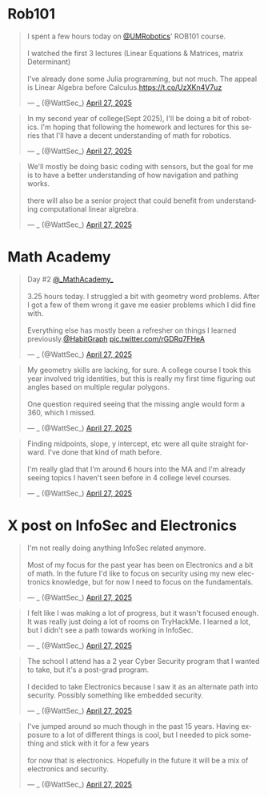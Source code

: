 # Rob101

<blockquote class="twitter-tweet" data-media-max-width="560"><p lang="en" dir="ltr">I spent a few hours today on <a href="https://twitter.com/UMRobotics?ref_src=twsrc%5Etfw">@UMRobotics</a>&#39; ROB101 course. <br><br>I watched the first 3 lectures (Linear Equations &amp; Matrices, matrix Determinant) <br><br>I&#39;ve already done some Julia programming, but not much. The appeal is Linear Algebra before Calculus.<a href="https://t.co/UzXKn4V7uz">https://t.co/UzXKn4V7uz</a></p>&mdash; _ (@WattSec_) <a href="https://twitter.com/WattSec_/status/1916296951793848619?ref_src=twsrc%5Etfw">April 27, 2025</a></blockquote>

<blockquote class="twitter-tweet"><p lang="en" dir="ltr">In my second year of college(Sept 2025), I&#39;ll be doing a bit of robotics. I&#39;m hoping that following the homework and lectures for this series that I&#39;ll have a decent understanding of math for robotics.</p>&mdash; _ (@WattSec_) <a href="https://twitter.com/WattSec_/status/1916296953349972356?ref_src=twsrc%5Etfw">April 27, 2025</a></blockquote>

<blockquote class="twitter-tweet"><p lang="en" dir="ltr">We&#39;ll mostly be doing basic coding with sensors, but the goal for me is to have a better understanding of how navigation and pathing works. <br><br>there will also be a senior project that could benefit from understanding computational linear algrebra.</p>&mdash; _ (@WattSec_) <a href="https://twitter.com/WattSec_/status/1916296954759270551?ref_src=twsrc%5Etfw">April 27, 2025</a></blockquote> 

# Math Academy

<blockquote class="twitter-tweet"><p lang="en" dir="ltr">Day #2 <a href="https://twitter.com/_MathAcademy_?ref_src=twsrc%5Etfw">@_MathAcademy_</a> <br><br>3.25 hours today. I struggled a bit with geometry word problems. After I got a few of them wrong it gave me easier problems which I did fine with. <br><br>Everything else has mostly been a refresher on things I learned previously.<a href="https://twitter.com/HabitGraph?ref_src=twsrc%5Etfw">@HabitGraph</a> <a href="https://t.co/rGDRq7FHeA">pic.twitter.com/rGDRq7FHeA</a></p>&mdash; _ (@WattSec_) <a href="https://twitter.com/WattSec_/status/1916307341818896734?ref_src=twsrc%5Etfw">April 27, 2025</a></blockquote> <script async src="https://platform.twitter.com/widgets.js" charset="utf-8"></script> 

<blockquote class="twitter-tweet"><p lang="en" dir="ltr">My geometry skills are lacking, for sure. A college course I took this year involved trig identities, but this is really my first time figuring out angles based on multiple regular polygons. <br><br>One question required seeing that the missing angle would form a 360, which I missed.</p>&mdash; _ (@WattSec_) <a href="https://twitter.com/WattSec_/status/1916307343849230355?ref_src=twsrc%5Etfw">April 27, 2025</a></blockquote> <script async src="https://platform.twitter.com/widgets.js" charset="utf-8"></script> 

<blockquote class="twitter-tweet"><p lang="en" dir="ltr">Finding midpoints, slope, y intercept, etc were all quite straight forward. I&#39;ve done that kind of math before. <br><br>I&#39;m really glad that I&#39;m around 6 hours into the MA and I&#39;m already seeing topics I haven&#39;t seen before in 4 college level courses.</p>&mdash; _ (@WattSec_) <a href="https://twitter.com/WattSec_/status/1916307345543450806?ref_src=twsrc%5Etfw">April 27, 2025</a></blockquote> <script async src="https://platform.twitter.com/widgets.js" charset="utf-8"></script> 

# X post on InfoSec and Electronics

<blockquote class="twitter-tweet"><p lang="en" dir="ltr">I&#39;m not really doing anything InfoSec related anymore. <br><br>Most of my focus for the past year has been on Electronics and a bit of math. In the future I&#39;d like to focus on security using my new electronics knowledge, but for now I need to focus on the fundamentals.</p>&mdash; _ (@WattSec_) <a href="https://twitter.com/WattSec_/status/1916329583537700977?ref_src=twsrc%5Etfw">April 27, 2025</a></blockquote> 

<blockquote class="twitter-tweet"><p lang="en" dir="ltr">I felt like I was making a lot of progress, but it wasn&#39;t focused enough. It was really just doing a lot of rooms on TryHackMe. I learned a lot, but I didn&#39;t see a path towards working in InfoSec.</p>&mdash; _ (@WattSec_) <a href="https://twitter.com/WattSec_/status/1916329585056030740?ref_src=twsrc%5Etfw">April 27, 2025</a></blockquote> 

<blockquote class="twitter-tweet"><p lang="en" dir="ltr">The school I attend has a 2 year Cyber Security program that I wanted to take, but it&#39;s a post-grad program. <br><br>I decided to take Electronics because I saw it as an alternate path into security. Possibly something like embedded security.</p>&mdash; _ (@WattSec_) <a href="https://twitter.com/WattSec_/status/1916329586478006549?ref_src=twsrc%5Etfw">April 27, 2025</a></blockquote> 

<blockquote class="twitter-tweet"><p lang="en" dir="ltr">I&#39;ve jumped around so much though in the past 15 years. Having exposure to a lot of different things is cool, but I needed to pick something and stick with it for a few years<br><br>for now that is electronics. Hopefully in the future it will be a mix of electronics and security.</p>&mdash; _ (@WattSec_) <a href="https://twitter.com/WattSec_/status/1916329587811794981?ref_src=twsrc%5Etfw">April 27, 2025</a></blockquote> 
